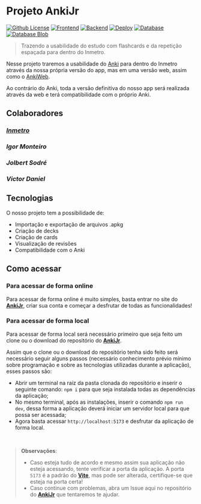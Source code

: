 # Projeto AnkiJr

[![Github License][License-image]][License-url]
[![Frontend][Frontend-image]][Frontend-url]
[![Backend][Backend-image]][Backend-url]
[![Deploy][deploy-image]][Deploy-url]
[![Database][Database-image]][Database-url]
[![Database Blob][Database-blob-image]][Database-blob-url]

> Trazendo a usabilidade do estudo com flashcards e da repetição espaçada para dentro do Inmetro.

Nesse projeto traremos a usabilidade do [Anki](https://apps.ankiweb.net/) para dentro do Inmetro através da nossa própria versão do app, mas em uma versão web, assim como o [AnkiWeb](https://ankiweb.net/about).

Ao contrário do Anki, toda a versão definitiva do nosso app será realizada através da web e terá compatibilidade com o próprio Anki.

## Colaboradores

### [*Inmetro*](https://www.gov.br/inmetro/pt-br)

### *Igor Monteiro*

### *Jolbert Sodré*

### *Victor Daniel*

## Tecnologias

O nosso projeto tem a possibilidade de:

- Importação e exportação de arquivos .apkg
- Criação de decks
- Criação de cards
- Visualização de revisões
- Compatibilidade com o Anki

## Como acessar

### Para acessar de forma online

Para acessar de forma online é muito simples, basta entrar no site do [**AnkiJr**](https://https://anki-inmetro.vercel.app), criar sua conta e começar a desfrutar de todas as funcionalidades!

### Para acessar de forma local

Para acessar de forma local será necessário primeiro que seja feito um clone ou o download do repositório do [**AnkiJr**](https://github.com/Victor07july/Anki-Inmetro).

Assim que o clone ou o download do repositório tenha sido feito será necessário seguir alguns passos (necessário conhecimento prévio mínimo sobre programação e sobre as tecnologias utilizadas durante a aplicação), esses passos são:

- Abrir um terminal na raiz da pasta clonada do repositório e inserir o seguinte comando: ```npm i``` para que seja instalada todas as dependências da aplicação;
- No mesmo terminal, após as instalações, inserir o comando ```npm run dev```, dessa forma a aplicação deverá iniciar um servidor local para que possa ser acessada;
- Agora basta acessar ```http://localhost:5173``` e desfrutar da aplicação de forma local.

</br>

> **Observações**:
>
> - Caso esteja tudo de acordo e mesmo assim sua aplicação não esteja acessando, tente verificar a porta da aplicação. A porta ```5173``` é a padrão do [**Vite**](https://vitejs.dev/), mas pode ser alterada, certifique-se que esteja na porta certa!
> - Caso continue com problemas, abra um Issue aqui no repositório do [**AnkiJr**](https://github.com/Victor07july/Anki-Inmetro) que tentaremos te ajudar.

<!-- Links -->

[License-image]: https://img.shields.io/badge/Mit-license-750014?style=for-the-badge&logo=github&logoColor=750014&labelColor=f5f5f5&link=https%3A%2F%2Fgithub.com%2FVictor07july%2FAnki-Inmetro%2Fblob%2Fmain%2FLICENSE
[License-url]: https://img.shields.io/badge/Mit-license-750014?style=for-the-badge&logo=github&logoColor=750014&labelColor=f5f5f5&link=https%3A%2F%2Fgithub.com%2FVictor07july%2FAnki-Inmetro%2Fblob%2Fmain%2FLICENSE

[Frontend-image]: https://img.shields.io/badge/React-frontend-58c4dc?style=for-the-badge&logo=react&labelColor=23272f&link=https%3A%2F%2Freact.dev%2F
[Frontend-url]: https://img.shields.io/badge/React-frontend-58c4dc?style=for-the-badge&logo=react&labelColor=23272f&link=https%3A%2F%2Freact.dev%2F

[Backend-image]: https://img.shields.io/badge/nextjs-backend-285a95?style=for-the-badge&logo=next.js&labelColor=000000&link=https%3A%2F%2Fnextjs.org%2F
[Backend-url]: https://img.shields.io/badge/nextjs-backend-285a95?style=for-the-badge&logo=next.js&labelColor=000000&link=https%3A%2F%2Fnextjs.org%2F

[Deploy-image]: https://img.shields.io/badge/vercel-deploy-285a95?style=for-the-badge&logo=vercel&labelColor=000000&link=https%3A%2F%2Fvercel.com%2Fhome
[Deploy-url]: https://img.shields.io/badge/vercel-deploy-285a95?style=for-the-badge&logo=vercel&labelColor=000000&link=https%3A%2F%2Fvercel.com%2Fhome

[Database-image]: https://img.shields.io/badge/vercel_postgresql-database-336791?style=for-the-badge&logo=postgresql&labelColor=212121&link=https%3A%2F%2Fvercel.com%2Fdocs%2Fstorage%2Fvercel-postgres&link=https%3A%2F%2Fwww.postgresql.org%2F
[Database-url]: https://img.shields.io/badge/vercel_postgresql-database-336791?style=for-the-badge&logo=postgresql&labelColor=212121&link=https%3A%2F%2Fvercel.com%2Fdocs%2Fstorage%2Fvercel-postgres&link=https%3A%2F%2Fwww.postgresql.org%2F

[Database-blob-image]: https://img.shields.io/badge/vercel_blob-database_blob-d69907?style=for-the-badge&logo=vercel&labelColor=000000&link=https%3A%2F%2Fvercel.com%2Fdocs%2Fstorage%2Fvercel-blob
[Database-blob-url]: https://img.shields.io/badge/vercel_blob-database_blob-d69907?style=for-the-badge&logo=vercel&labelColor=000000&link=https%3A%2F%2Fvercel.com%2Fdocs%2Fstorage%2Fvercel-blob
